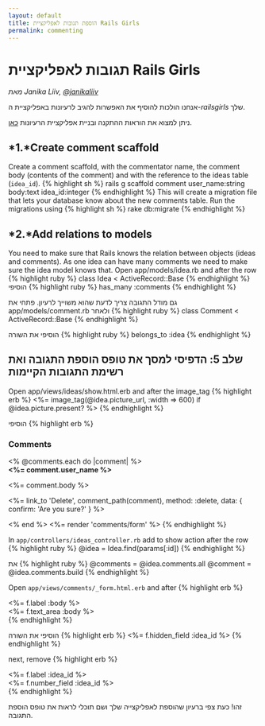 ```yaml
---
layout: default
title: הוספת תגובות לאפליקציית Rails Girls
permalink: commenting
---
```

# תגובות לאפליקציית Rails Girls
*מאת Janika Liiv, [@janikaliiv](https://twitter.com/janikaliiv)*

אנחנו הולכות להוסיף את האפשרות להגיב לרעיונות באפליקציית ה-*railsgirls* שלך.

ניתן למצוא את הוראות ההתקנה ובניית אפליקציית הרעיונות [כאן](/app).

## *1.*Create comment scaffold

Create a comment scaffold, with the commentator name, the comment body (contents of the comment) and with the reference to the ideas table (`idea_id`).
{% highlight sh %}
rails g scaffold comment user_name:string body:text idea_id:integer
{% endhighlight %}
This will create a migration file that lets your database know about the new comments table. Run the migrations using
{% highlight sh %}
rake db:migrate
{% endhighlight %}

## *2.*Add relations to models

You need to make sure that Rails knows the relation between objects (ideas and comments).
As one idea can have many comments we need to make sure the idea model knows that.
Open app/models/idea.rb and after the row
{% highlight ruby %}
class Idea < ActiveRecord::Base
{% endhighlight %}
הוסיפי
{% highlight ruby %}
has_many :comments
{% endhighlight %}

גם מודל התגובה צריך לדעת שהוא משוייך לרעיון. פתחי את app/models/comment.rb ולאחר
{% highlight ruby %}
class Comment < ActiveRecord::Base
{% endhighlight %}

הוסיפי את השורה
{% highlight ruby %}
belongs_to :idea
{% endhighlight %}

## שלב 5: הדפיסי למסך את טופס הוספת התגובה ואת רשימת התגובות הקיימות

Open app/views/ideas/show.html.erb and after the image_tag
{% highlight erb %}
<%= image_tag(@idea.picture_url, :width => 600) if @idea.picture.present? %>
{% endhighlight %}

הוסיפי
{% highlight erb %}
<h3>Comments</h3>
<% @comments.each do |comment| %>
  <div>
    <strong><%= comment.user_name %></strong>
    <br />
    <p><%= comment.body %></p>
    <p><%= link_to 'Delete', comment_path(comment), method: :delete, data: { confirm: 'Are you sure?' } %></p>
  </div>
<% end %>
<%= render 'comments/form' %>
{% endhighlight %}

In `app/controllers/ideas_controller.rb` add to show action after the row
{% highlight ruby %}
@idea = Idea.find(params[:id])
{% endhighlight %}

את
{% highlight ruby %}
@comments = @idea.comments.all
@comment = @idea.comments.build
{% endhighlight %}

Open `app/views/comments/_form.html.erb` and after
{% highlight erb %}
  <div class="field">
    <%= f.label :body %><br />
    <%= f.text_area :body %>
  </div>
{% endhighlight %}

הוסיפי את השורה
{% highlight erb %}
<%= f.hidden_field :idea_id %>
{% endhighlight %}

next, remove
{% highlight erb %}
<div class="field">
  <%= f.label :idea_id %><br>
  <%= f.number_field :idea_id %>
</div>
{% endhighlight %}

זהו! כעת צפי ברעיון שהוספת לאפליקצייה שלך ושם תוכלי לראות את טופס הוספת התגובה.
